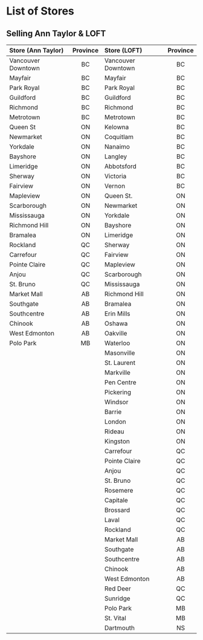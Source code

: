 # List of Stores

## Selling Ann Taylor & LOFT

| Store (Ann Taylor) | Province | Store (LOFT)       | Province |
| :----------------- | :------: | :----------------- | :------: |
| Vancouver Downtown |    BC    | Vancouver Downtown |    BC    |
| Mayfair            |    BC    | Mayfair            |    BC    |
| Park Royal         |    BC    | Park Royal         |    BC    |
| Guildford          |    BC    | Guildford          |    BC    |
| Richmond           |    BC    | Richmond           |    BC    |
| Metrotown          |    BC    | Metrotown          |    BC    |
| Queen St           |    ON    | Kelowna            |    BC    |
| Newmarket          |    ON    | Coquitlam          |    BC    |
| Yorkdale           |    ON    | Nanaimo            |    BC    |
| Bayshore           |    ON    | Langley            |    BC    |
| Limeridge          |    ON    | Abbotsford         |    BC    |
| Sherway            |    ON    | Victoria           |    BC    |
| Fairview           |    ON    | Vernon             |    BC    |
| Mapleview          |    ON    | Queen St.          |    ON    |
| Scarborough        |    ON    | Newmarket          |    ON    |
| Mississauga        |    ON    | Yorkdale           |    ON    |
| Richmond Hill      |    ON    | Bayshore           |    ON    |
| Bramalea           |    ON    | Limeridge          |    ON    |
| Rockland           |    QC    | Sherway            |    ON    |
| Carrefour          |    QC    | Fairview           |    ON    |
| Pointe Claire      |    QC    | Mapleview          |    ON    |
| Anjou              |    QC    | Scarborough        |    ON    |
| St. Bruno          |    QC    | Mississauga        |    ON    |
| Market Mall        |    AB    | Richmond Hill      |    ON    |
| Southgate          |    AB    | Bramalea           |    ON    |
| Southcentre        |    AB    | Erin Mills         |    ON    |
| Chinook            |    AB    | Oshawa             |    ON    |
| West Edmonton      |    AB    | Oakville           |    ON    |
| Polo Park          |    MB    | Waterloo           |    ON    |
|                    |          | Masonville         |    ON    |
|                    |          | St. Laurent        |    ON    |
|                    |          | Markville          |    ON    |
|                    |          | Pen Centre         |    ON    |
|                    |          | Pickering          |    ON    |
|                    |          | Windsor            |    ON    |
|                    |          | Barrie             |    ON    |
|                    |          | London             |    ON    |
|                    |          | Rideau             |    ON    |
|                    |          | Kingston           |    ON    |
|                    |          | Carrefour          |    QC    |
|                    |          | Pointe Claire      |    QC    |
|                    |          | Anjou              |    QC    |
|                    |          | St. Bruno          |    QC    |
|                    |          | Rosemere           |    QC    |
|                    |          | Capitale           |    QC    |
|                    |          | Brossard           |    QC    |
|                    |          | Laval              |    QC    |
|                    |          | Rockland           |    QC    |
|                    |          | Market Mall        |    AB    |
|                    |          | Southgate          |    AB    |
|                    |          | Southcentre        |    AB    |
|                    |          | Chinook            |    AB    |
|                    |          | West Edmonton      |    AB    |
|                    |          | Red Deer           |    QC    |
|                    |          | Sunridge           |    QC    |
|                    |          | Polo Park          |    MB    |
|                    |          | St. Vital          |    MB    |
|                    |          | Dartmouth          |    NS    |
